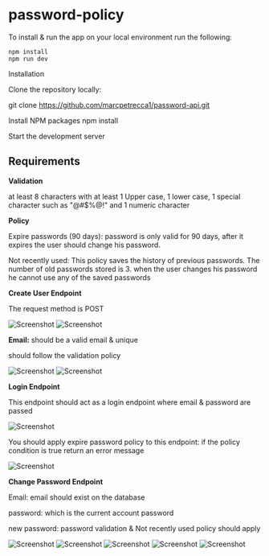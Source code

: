 # password-policy

To install & run the app on your local environment run the following:

    npm install
    npm run dev

Installation

Clone the repository locally:

git clone https://github.com/marcpetrecca1/password-api.git

Install NPM packages npm install

Start the development server

## Requirements

**Validation**

at least 8 characters with at least 1 Upper case, 1 lower case, 1 special character such as "@#$%@!" and 1 numeric character

**Policy**

Expire passwords (90 days): password is only valid for 90 days, after it expires the user should change his password.

Not recently used: This policy saves the history of previous passwords. The number of old passwords stored is 3. when the user changes his password he cannot use any of the saved passwords

**Create User Endpoint**

The request method is POST

![Screenshot](createUser.png)
![Screenshot](helper1.png)

**Email:** should be a valid email & unique

should follow the validation policy

![Screenshot](helper1.png)
![Screenshot](helper2.png)

**Login Endpoint**

This endpoint should act as a login endpoint where email & password are passed

![Screenshot](login1.png)

You should apply expire password policy to this endpoint: if the policy condition is true return an error message

![Screenshot](login2.png)

**Change Password Endpoint**

Email: email should exist on the database

password: which is the current account password

new password: password validation & Not recently used policy should apply

![Screenshot](changePass1.png)
![Screenshot](changePass2.png)
![Screenshot](changePass3.png)
![Screenshot](changePass4.png)
![Screenshot](changePass5.png)
